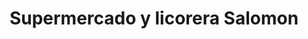 ---
title: "Supermercado y licorera Salomon"
url: /puerto-gaitan/supermercado-y-licorera-salomon/
shop: alcohol
---